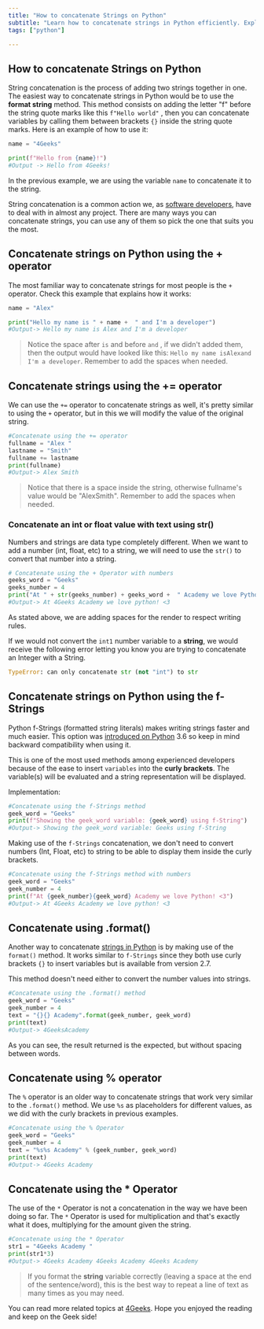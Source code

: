 ```yaml
---
title: "How to concatenate Strings on Python"
subtitle: "Learn how to concatenate strings in Python efficiently. Explore string manipulation techniques and enhance your coding skills today!"
tags: ["python"]

---
```


<!-- hide -->
## How to concatenate Strings on Python
<!-- endhide -->
 
String concatenation is the process of adding two strings together in one. The easiest way to concatenate strings in Python would be to use the **format string** method. This method consists on adding the letter "f" before the string quote marks like this `f"Hello world"` , then you can concatenate variables by calling them between brackets `{}` inside the string quote marks. Here is an example of how to use it:

```python 
name = "4Geeks"

print(f"Hello from {name}!")
#Output -> Hello from 4Geeks!
```

In the previous example, we are using the variable `name` to concatenate it to the string.

String concatenation is a common action we, as [software developers](https://4geeksacademy.com/us/coding-bootcamps/part-time-full-stack-developer), have to deal with in almost any project. There are many ways you can concatenate strings, you can use any of them so pick the one that suits you the most.

## Concatenate strings on Python using the + operator

The most familiar way to concatenate strings for most people is the `+` operator. Check this example that explains how it works:

```python
name = "Alex"

print("Hello my name is " + name +  " and I'm a developer")
#Output-> Hello my name is Alex and I'm a developer
```

> Notice the space after `is` and before `and` , if we didn't added them, then the output would have looked like this: `Hello my name isAlexand I'm a developer`. Remember to add the spaces when needed.

## Concatenate strings using the += operator

We can use the `+=` operator to concatenate strings as well, it's pretty similar to using the `+` operator, but in this we will modify the value of the original string.

```python
#Concatenate using the += operator
fullname = "Alex "
lastname = "Smith"
fullname += lastname
print(fullname)
#Output-> Alex Smith
```

> Notice that there is a space inside the string, otherwise fullname's value would be "AlexSmith". Remember to add the spaces when needed.

### Concatenate an int or float value with text using str()

Numbers and strings are data type completely different. When we want to add a number (int, float, etc) to a string, we will need to use the `str()` to convert that number into a string.

```python
# Concatenate using the + Operator with numbers
geeks_word = "Geeks"
geeks_number = 4
print("At " + str(geeks_number) + geeks_word +  " Academy we love Python! <3")
#Output-> At 4Geeks Academy we love python! <3
```

As stated above, we are adding spaces for the render to respect writing rules.

If we would not convert the `int1` number variable to a **string**, we would receive the following error letting you know you are trying to concatenate an Integer with a String.

```python
TypeError: can only concatenate str (not "int") to str
```

## Concatenate strings on Python using the f-Strings

Python f-Strings (formatted string literals) makes writing strings faster and much easier. This option was [introduced on Python](https://4geeks.com/lesson/intro-to-python) 3.6 so keep in mind backward compatibility when using it.

This is one of the most used methods among experienced developers because of the ease to insert `variables` into the **curly brackets**. The variable(s) will be evaluated and a string representation will be displayed. 

Implementation: 

```python
#Concatenate using the f-Strings method
geek_word = "Geeks"
print(f"Showing the geek_word variable: {geek_word} using f-String")
#Output-> Showing the geek_word variable: Geeks using f-String
```

Making use of the `f-Strings` concatenation, we don't need to convert numbers (Int, Float, etc) to string to be able to display them inside the curly brackets.

```python
#Concatenate using the f-Strings method with numbers 
geek_word = "Geeks"
geek_number = 4
print(f"At {geek_number}{geek_word} Academy we love Python! <3")
#Output-> At 4Geeks Academy we love python! <3
```

## Concatenate using .format()

Another way to concatenate [strings in Python](https://4geeks.com/lesson/working-with-strings-in-python) is by making use of the `format()` method. It works similar to `f-Strings` since they both use curly brackets `{}` to insert variables but is available from version 2.7.

This method doesn't need either to convert the number values into strings.

```python
#Concatenate using the .format() method
geek_word = "Geeks"
geek_number = 4
text = "{}{} Academy".format(geek_number, geek_word)
print(text)
#Output-> 4GeeksAcademy
```

As you can see, the result returned is the expected, but without spacing between words.

## Concatenate using % operator

The `%` operator is an older way to concatenate strings that work very similar to the `.format()` method. We use `%s` as placeholders for different values, as we did with the curly brackets in previous examples.

```python
#Concatenate using the % Operator
geek_word = "Geeks"
geek_number = 4
text = "%s%s Academy" % (geek_number, geek_word)
print(text)
#Output-> 4Geeks Academy
```

## Concatenate using the * Operator 

The use of the `*` Operator is not a concatenation in the way we have been doing so far. The `*` Operator is used for multiplication and that's exactly what it does, multiplying for the amount given the string.

```python
#Concatenate using the * Operator
str1 = "4Geeks Academy "
print(str1*3)
#Output-> 4Geeks Academy 4Geeks Academy 4Geeks Academy 
```

> If you format the **string** variable correctly (leaving a space at the end of the sentence/word), this is the best way to repeat a line of text as many times as you may need.

You can read more related topics at [4Geeks](https://4geeks.com). Hope you enjoyed the reading and keep on the Geek side!
